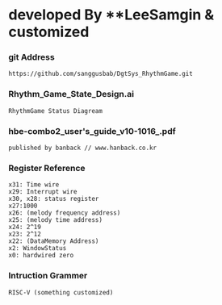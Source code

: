 # developed By ****LeeSamgin** & **customized**

### git Address
    https://github.com/sanggusbab/DgtSys_RhythmGame.git
### Rhythm_Game_State_Design.ai
    RhythmGame Status Diagream
### hbe-combo2_user's_guide_v10-1016_.pdf
    published by banback // www.hanback.co.kr 
### Register Reference
    x31: Time wire
    x29: Interrupt wire
    x30, x28: status register
    x27:1000
    x26: (melody frequency address)
    x25: (melody time address)
    x24: 2^19
    x23: 2^12
    x22: (DataMemory Address)
    x2: WindowStatus
    x0: hardwired zero
### Intruction Grammer
    RISC-V (something customized)